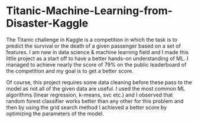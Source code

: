 # Titanic-Machine-Learning-from-Disaster-Kaggle
The Titanic challenge in Kaggle is a competition in which the task is to predict the survival or the death of a given passenger based on a set of features. I am new in data science & machine learning field and I made this little project as a start off to have a better hands-on understanding of ML. I managed to achieve nearly the score of 79% on the public leaderboard of the competition and my goal is to get a better score.

  Of course, this project requires some data cleaning before these pass to the model as not all of the given data are useful. I used the most common ML algorithms (linear regression, k-means, svc etc.) and I observed that random forest classifier works better than any other for this problem and then by using the grid search method I achieved a better score by optimizing the parameters of the model.

